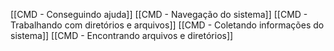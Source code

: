 

[[CMD - Conseguindo ajuda]]
[[CMD - Navegação do sistema]]
[[CMD - Trabalhando com diretórios e arquivos]]
[[CMD - Coletando informações do sistema]]
[[CMD - Encontrando arquivos e diretórios]]